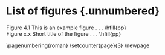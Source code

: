 # List of figures {.unnumbered}

<!--
For me, this was the only drawback of writing in Markdown: it is not possible to add a short caption to figures and tables. This means that the \listoftables and \listoffigures commands will generate lists using the full titles, which is probably isn't what you want. For now, the solution is to create the lists manually, when everything else is finished.
-->

Figure 4.1  This is an example figure . . .              \hfill{pp}  
Figure x.x  Short title of the figure . . .              \hfill{pp}  

\pagenumbering{roman}
\setcounter{page}{3}
\newpage
